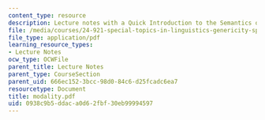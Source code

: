 ```yaml
---
content_type: resource
description: Lecture notes with a Quick Introduction to the Semantics of Modals.
file: /media/courses/24-921-special-topics-in-linguistics-genericity-spring-2007/0938c9b5ddaca0d62fbf30eb99994597_modality.pdf
file_type: application/pdf
learning_resource_types:
- Lecture Notes
ocw_type: OCWFile
parent_title: Lecture Notes
parent_type: CourseSection
parent_uid: 666ec152-3bcc-98d0-84c6-d25fcadc6ea7
resourcetype: Document
title: modality.pdf
uid: 0938c9b5-ddac-a0d6-2fbf-30eb99994597
---
```

